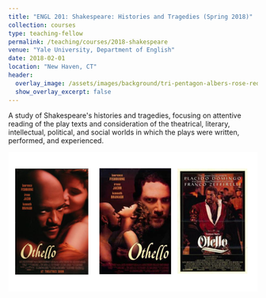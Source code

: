 ```yaml
---
title: "ENGL 201: Shakespeare: Histories and Tragedies (Spring 2018)"
collection: courses
type: teaching-fellow
permalink: /teaching/courses/2018-shakespeare
venue: "Yale University, Department of English"
date: 2018-02-01
location: "New Haven, CT"
header:
  overlay_image: /assets/images/background/tri-pentagon-albers-rose-red.svg
  show_overlay_excerpt: false
---
```


A study of Shakespeare's histories and tragedies, focusing on attentive reading of the play texts and consideration of the theatrical, literary, intellectual, political, and social worlds in which the plays were written, performed, and experienced.

<img src="/assets/images/teaching/othello-posters.png" />
